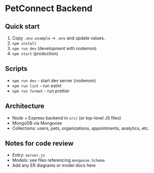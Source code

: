 # PetConnect Backend

## Quick start

1. Copy `.env.example` → `.env` and update values.
2. `npm install`
3. `npm run dev` (development with nodemon)
4. `npm start` (production)

## Scripts

- `npm run dev` - start dev server (nodemon)
- `npm run lint` - run eslint
- `npm run format` - run prettier

## Architecture

- Node + Express backend in `src/` (or top-level JS files)
- MongoDB via Mongoose
- Collections: users, pets, organizations, appointments, analytics, etc.

## Notes for code review

- Entry: `server.js`
- Models: see files referencing `mongoose.Schema`
- Add any ER diagrams or model docs here
